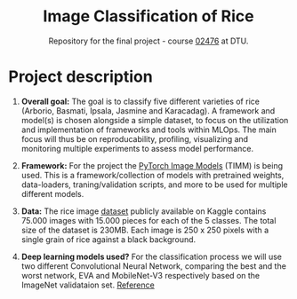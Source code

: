 <p align="center">
    <h1 align="center">Image Classification of Rice</h1>
    <p align="center">Repository for the final project - course <a href="https://kurser.dtu.dk/course/02476">02476</a> at DTU.</p>
</p>


# Project description

1. **Overall goal:**
The goal is to classify five different varieties of rice (Arborio, Basmati, Ipsala, Jasmine and Karacadag). A framework and model(s) is chosen alongside a simple dataset, to focus on the utilization and implementation of frameworks and tools within MLOps. The main focus will thus be on reproducability, profiling, visualizing and monitoring multiple experiments to assess model performance.

2. **Framework:**
For the project the [PyTorch Image Models](https://github.com/huggingface/pytorch-image-models) (TIMM) is being used. This is a framework/collection of models with pretrained weights, data-loaders, traning/validation scripts, and more to be used for multiple different models.

3. **Data:**
The rice image [dataset](https://www.kaggle.com/datasets/muratkokludataset/rice-image-dataset/data) publicly available on Kaggle contains 75.000 images with 15.000 pieces for each of the 5 classes. The total size of the dataset is 230MB. Each image is 250 x 250 pixels with a single grain of rice against a black background.

4. **Deep learning models used?**
For the classification process we will use two different Convolutional Neural Network, comparing the best and the worst network, EVA and MobileNet-V3 respectively based on the ImageNet validataion set. [Reference](https://github.com/huggingface/pytorch-image-models/blob/main/results/results-imagenetv2-matched-frequency.csv)

